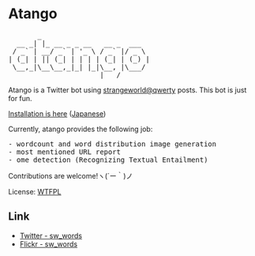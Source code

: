 # Atango
<pre>
       _
  __ _| |_ __ _ _ __   __ _  ___
 / _` | __/ _` | '_ \ / _` |/ _ \
| (_| | || (_| | | | | (_| | (_) |
 \__,_|\__\__,_|_| |_|\__, |\___/
                      |___/
</pre>

Atango is a Twitter bot using [strangeworld@qwerty](http://qwerty.on.arena.ne.jp/cgi-bin/bbs.cgi) posts.
This bot is just for fun.

[Installation is here](https://github.com/kuhaku/atango/wiki/Installation) ([Japanese](https://github.com/kuhaku/atango/wiki/ぁ単語が動くようになるまでの手順))

Currently, atango provides the following job:
<pre>
- wordcount and word distribution image generation
- most mentioned URL report
- ome detection (Recognizing Textual Entailment)
</pre>

Contributions are welcome!ヽ(´ー｀)ノ

License: [WTFPL](https://raw.githubusercontent.com/kuhaku/atango/master/LICENSE)

## Link
* [Twitter - sw_words](https://twitter.com/sw_words/)
* [Flickr - sw_words](https://www.flickr.com/photos/sw_words/)
